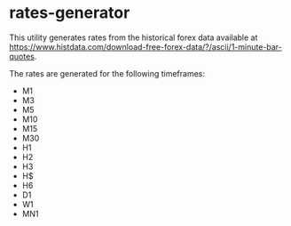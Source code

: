 # rates-generator

This utility generates rates from the historical forex data available at https://www.histdata.com/download-free-forex-data/?/ascii/1-minute-bar-quotes.

The rates are generated for the following timeframes:

- M1
- M3
- M5
- M10
- M15
- M30
- H1
- H2
- H3
- H$
- H6
- D1
- W1
- MN1
